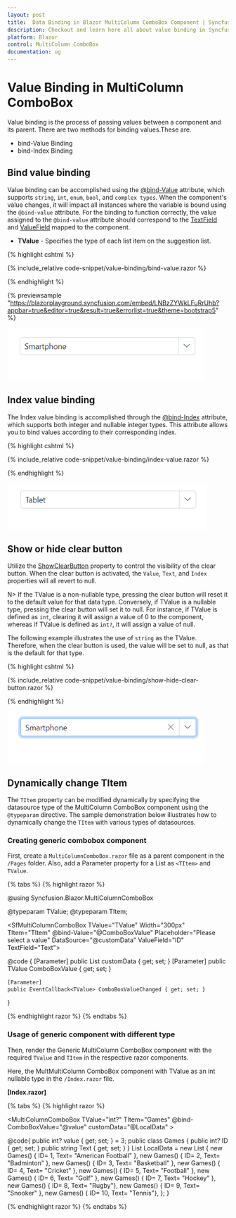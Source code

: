 ```yaml
---
layout: post
title:  Data Binding in Blazor MultiColumn ComboBox Component | Syncfusion
description: Checkout and learn here all about value binding in Syncfusion Blazor MultiColumn ComboBox component and more.
platform: Blazor
control: MultiColumn ComboBox
documentation: ug
---
```


# Value Binding in MultiColumn ComboBox

Value binding is the process of passing values between a component and its parent. There are two methods for binding values.These are.

* bind-Value Binding 
* bind-Index Binding

## Bind value binding

Value binding can be accomplished using the [@bind-Value](https://help.syncfusion.com/cr/blazor/Syncfusion.Blazor.MultiColumnComboBox.SfMultiColumnComboBox-2.html#Syncfusion_Blazor_MultiColumnComboBox_SfMultiColumnComboBox_2_Value) attribute, which supports `string`, `int`, `enum`, `bool`, and `complex types`. When the component's value changes, it will impact all instances where the variable is bound using the `@bind-value` attribute. For the binding to function correctly, the value assigned to the `@bind-value` attribute should correspond to the [TextField](https://help.syncfusion.com/cr/blazor/Syncfusion.Blazor.MultiColumnComboBox.SfMultiColumnComboBox-2.html#Syncfusion_Blazor_MultiColumnComboBox_SfMultiColumnComboBox_2_TextField) and [ValueField](https://help.syncfusion.com/cr/blazor/Syncfusion.Blazor.MultiColumnComboBox.SfMultiColumnComboBox-2.html#Syncfusion_Blazor_MultiColumnComboBox_SfMultiColumnComboBox_2_ValueField) mapped to the component.

* **TValue** - Specifies the type of each list item on the suggestion list.

{% highlight cshtml %}

{% include_relative code-snippet/value-binding/bind-value.razor %}

{% endhighlight %}

{% previewsample "https://blazorplayground.syncfusion.com/embed/LNBzZYWkLFuRrUhb?appbar=true&editor=true&result=true&errorlist=true&theme=bootstrap5" %}

![Blazor MultiColumn ComboBox with Bind Value](./images/value-binding/blazor-combobox-bind-value.png)

## Index value binding

The Index value binding is accomplished through the [@bind-Index]() attribute, which supports both integer and nullable integer types. This attribute allows you to bind values according to their corresponding index.

{% highlight cshtml %}

{% include_relative code-snippet/value-binding/index-value.razor %}

{% endhighlight %}


![Blazor MultiColumn ComboBox with Index Value](./images/value-binding/blazor_combobox_index-value.png)

<!-- ## Object binding

Bind the Object data to the [@bind-Value](https://help.syncfusion.com/cr/blazor/Syncfusion.Blazor.MultiColumnComboBox.SfMultiColumnComboBox-2.html#Syncfusion_Blazor_MultiColumnComboBox_SfMultiColumnComboBox_2_Value) attribute of the MultiColumn ComboBox component, allowing you to associate the class name with `TValue`.

In the example provided, the `Name` column is linked to the [ValueField](https://help.syncfusion.com/cr/blazor/Syncfusion.Blazor.MultiColumnComboBox.SfMultiColumnComboBox-2.html#Syncfusion_Blazor_MultiColumnComboBox_SfMultiColumnComboBox_2_ValueField) property.

{% highlight cshtml %}

{% include_relative code-snippet/value-binding/object-binding.razor %}

{% endhighlight %}

![Blazor MultiColumn ComboBox with object values](./images/value-binding/blazor_combobox_object-binding.png) -->

## Show or hide clear button

Utilize the [ShowClearButton](https://help.syncfusion.com/cr/blazor/Syncfusion.Blazor.MultiColumnComboBox.SfMultiColumnComboBox-2.html#Syncfusion_Blazor_MultiColumnComboBox_SfMultiColumnComboBox_2_ShowClearButton) property to control the visibility of the clear button. When the clear button is activated, the `Value`, `Text`, and `Index` properties will all revert to null.

N> If the TValue is a non-nullable type, pressing the clear button will reset it to the default value for that data type. Conversely, if TValue is a nullable type, pressing the clear button will set it to null. For instance, if TValue is defined as `int`, clearing it will assign a value of 0 to the component, whereas if TValue is defined as `int?`, it will assign a value of null.

The following example illustrates the use of `string` as the TValue. Therefore, when the clear button is used, the value will be set to null, as that is the default for that type.

{% highlight cshtml %}

{% include_relative code-snippet/value-binding/show-hide-clear-button.razor %}

{% endhighlight %}

![Blazor ComboBox with clear button](./images/value-binding/blazor_combobox_show-hide-clear-button.png)

## Dynamically change TItem

The `TItem` property can be modified dynamically by specifying the datasource type of the MultiColumn ComboBox component using the `@typeparam` directive. The sample demonstration below illustrates how to dynamically change the `TItem` with various types of datasources.

### Creating generic combobox component

First, create a `MultiColumnComboBox.razor` file as a parent component in the `/Pages` folder. Also, add a Parameter property for a List as `<TItem>` and `TValue`.

{% tabs %}
{% highlight razor %}

@using Syncfusion.Blazor.MultiColumnComboBox

@typeparam TValue;
@typeparam TItem;

<SfMultiColumnComboBox TValue="TValue" Width="300px" TItem="TItem" @bind-Value="@ComboBoxValue" Placeholder="Please select a value" DataSource="@customData" ValueField="ID" TextField="Text">
</SfMultiColumnComboBox>

@code {
    [Parameter]
    public List<TItem> customData { get; set; }
    [Parameter]
    public TValue ComboBoxValue { get; set; }
    
    [Parameter]
    public EventCallback<TValue> ComboBoxValueChanged { get; set; }
}

{% endhighlight razor %}
{% endtabs %}

### Usage of generic component with different type

Then, render the Generic MultiColumn ComboBox component with the required `TValue` and `TItem` in the respective razor components. 

Here, the MultMultiColumn ComboBox component with TValue as an int nullable type in the `/Index.razor` file.

**[Index.razor]**

{% tabs %}
{% highlight razor %}


<MultiColumnComboBox TValue="int?" TItem="Games" @bind-ComboBoxValue="@value" customData="@LocalData" >
</MultiColumnComboBox>


@code{
    public int? value { get; set; } = 3;
    public class Games
    {
        public int? ID { get; set; }
        public string Text { get; set; }
    }
    List<Games> LocalData = new List<Games> {
        new Games() { ID= 1, Text= "American Football" },
        new Games() { ID= 2, Text= "Badminton" },
        new Games() { ID= 3, Text= "Basketball" },
        new Games() { ID= 4, Text= "Cricket" },
        new Games() { ID= 5, Text= "Football" },
        new Games() { ID= 6, Text= "Golf" },
        new Games() { ID= 7, Text= "Hockey" },
        new Games() { ID= 8, Text= "Rugby"},
        new Games() { ID= 9, Text= "Snooker" },
        new Games() { ID= 10, Text= "Tennis"},
    };
}

{% endhighlight razor %}
{% endtabs %}
